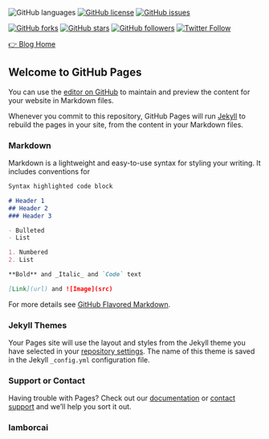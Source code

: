 
![GitHub languages](https://img.shields.io/github/languages/count/lanbery/lanbery.github.io.svg?logoColor=%23D64411&style=social)
[![GitHub license](https://img.shields.io/github/license/lanbery/lanbery.github.io.svg?style=social)](https://github.com/lanbery/lanbery.github.io/blob/master/LICENSE)
[![GitHub issues](https://img.shields.io/github/issues/lanbery/lanbery.github.io.svg?style=social)](https://github.com/lanbery/lanbery.github.io/issues)

[![GitHub forks](https://img.shields.io/github/forks/lanbery/lanbery.github.io.svg?style=social)](https://github.com/lanbery/lanbery.github.io/network)
[![GitHub stars](https://img.shields.io/github/stars/lanbery/lanbery.github.io.svg?style=social)](https://github.com/lanbery/lanbery.github.io/stargazers)
[![GitHub followers](https://img.shields.io/github/followers/espadrine.svg?style=social&label=Follow)](https://github.com/NBSChain?tab=following)
[![Twitter Follow](https://img.shields.io/twitter/follow/lamborCai.svg?style=social)](https://twitter.com/lamborCai)

[👉 Blog Home](https://lanbery.github.io)

## Welcome to GitHub Pages

You can use the [editor on GitHub](https://github.com/lanbery/lanbery.github.io/edit/master/README.md) to maintain and preview the content for your website in Markdown files.

Whenever you commit to this repository, GitHub Pages will run [Jekyll](https://jekyllrb.com/) to rebuild the pages in your site, from the content in your Markdown files.

### Markdown

Markdown is a lightweight and easy-to-use syntax for styling your writing. It includes conventions for

```markdown
Syntax highlighted code block

# Header 1
## Header 2
### Header 3

- Bulleted
- List

1. Numbered
2. List

**Bold** and _Italic_ and `Code` text

[Link](url) and ![Image](src)
```

For more details see [GitHub Flavored Markdown](https://guides.github.com/features/mastering-markdown/).

### Jekyll Themes

Your Pages site will use the layout and styles from the Jekyll theme you have selected in your [repository settings](https://github.com/lanbery/lanbery.github.io/settings). The name of this theme is saved in the Jekyll `_config.yml` configuration file.

### Support or Contact

Having trouble with Pages? Check out our [documentation](https://help.github.com/categories/github-pages-basics/) or [contact support](https://github.com/contact) and we’ll help you sort it out.


### lamborcai

